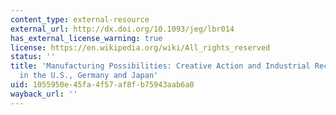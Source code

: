 ```yaml
---
content_type: external-resource
external_url: http://dx.doi.org/10.1093/jeg/lbr014
has_external_license_warning: true
license: https://en.wikipedia.org/wiki/All_rights_reserved
status: ''
title: 'Manufacturing Possibilities: Creative Action and Industrial Recomposition
  in the U.S., Germany and Japan'
uid: 1055950e-45fa-4f57-af8f-b75943aab6a0
wayback_url: ''
---
```

